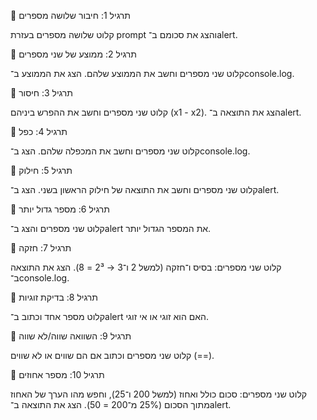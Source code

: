 🔹 תרגיל 1: חיבור שלושה מספרים

קלוט שלושה מספרים בעזרת prompt והצג את סכומם ב־alert.


🔹 תרגיל 2: ממוצע של שני מספרים

קלוט שני מספרים וחשב את הממוצע שלהם. הצג את הממוצע ב־console.log.


🔹 תרגיל 3: חיסור

קלוט שני מספרים וחשב את ההפרש ביניהם (x1 - x2). הצג את התוצאה ב־alert.


🔹 תרגיל 4: כפל

קלוט שני מספרים וחשב את המכפלה שלהם. הצג ב־console.log.


🔹 תרגיל 5: חילוק

קלוט שני מספרים וחשב את התוצאה של חילוק הראשון בשני. הצג ב־alert.


🔹 תרגיל 6: מספר גדול יותר

קלוט שני מספרים והצג ב־alert את המספר הגדול יותר.


🔹 תרגיל 7: חזקה

קלוט שני מספרים: בסיס ו־חזקה (למשל 2 ו־3 → 2³ = 8). הצג את התוצאה ב־console.log.


🔹 תרגיל 8: בדיקת זוגיות

קלוט מספר אחד וכתוב ב־alert האם הוא זוגי או אי זוגי.


🔹 תרגיל 9: השוואה שווה/לא שווה

קלוט שני מספרים וכתוב אם הם שווים או לא שווים (==).


🔹 תרגיל 10: מספר אחוזים

קלוט שני מספרים: סכום כולל ואחוז (למשל 200 ו־25), וחפש מהו הערך של האחוז מתוך הסכום (25% מ־200 = 50). הצג את התוצאה ב־alert.

